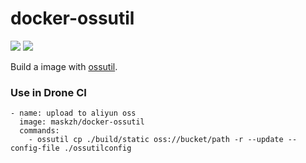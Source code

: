 # docker-ossutil

[![](https://github.com/maskzh/docker-ossutil/workflows/CI%20to%20Docker%20Hub/badge.svg)](https://github.com/maskzh/docker-ossutil/actions)
[![](https://img.shields.io/docker/pulls/maskzh/docker-ossutil.svg)](https://hub.docker.com/r/maskzh/docker-ossutil)

Build a image with [ossutil](https://github.com/aliyun/ossutil).

### Use in Drone CI

```
- name: upload to aliyun oss
  image: maskzh/docker-ossutil
  commands:
    - ossutil cp ./build/static oss://bucket/path -r --update --config-file ./ossutilconfig
```
